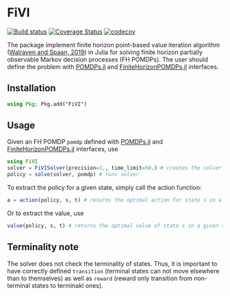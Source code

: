 # FiVI

[![Build status](https://travis-ci.com/Omastto1/FiVI.jl.svg?branch=master)](https://travis-ci.com/github/Omastto1/FiVI.jl)
[![Coverage Status](https://coveralls.io/repos/github/Omastto1/FiVI.jl/badge.svg?branch=master)](https://coveralls.io/github/Omastto1/FiVI.jl?branch=master)
[![codecov](https://codecov.io/gh/Omastto1/FiVI.jl/branch/master/graph/badge.svg)](https://codecov.io/gh/Omastto1/FiVI.jl)

The package implement finite horizon point-based value iteration algorithm ([Walraven and Spaan, 2019](https://www.st.ewi.tudelft.nl/mtjspaan/pub/Walraven19jair.pdf)) in Julia for solving finite horizon partially observable Markov decision  processes (FH POMDPs). The user should define the problem with [POMDPs.jl](https://github.com/JuliaPOMDP/POMDPs.jl) and [FiniteHorizonPOMDPs.jl](https://github.com/JuliaPOMDP/FiniteHorizonPOMDPs.jl) interfaces.

## Installation

```julia
using Pkg; Pkg.add("FiVI")
```

## Usage

Given an FH POMDP `pomdp` defined with [POMDPs.jl](https://github.com/JuliaPOMDP/POMDPs.jl) and [FiniteHorizonPOMDPs.jl](https://github.com/JuliaPOMDP/FiniteHorizonPOMDPs.jl) interfaces, use

```julia
using FiVI
solver = FiVISolver(precision=1., time_limit=50.) # creates the solver
policy = solve(solver, pomdp) # runs solver
```
To extract the policy for a given state, simply call the action function:

```julia
a = action(policy, s, t) # returns the optimal action for state s in a given stage t
```

Or to extract the value, use
```julia
value(policy, s, t) # returns the optimal value of state s in a given stage t
```

## Terminality note
The solver does not check the terminality of states. Thus, it is important to have correctly defined `transition` (terminal states can not move elsewhere than to themselves) as well as `reward` (reward only transition from non-terminal states to terminakl ones).
